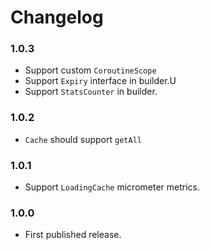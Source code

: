 # Changelog

### 1.0.3

* Support custom `CoroutineScope`
* Support `Expiry` interface in builder.U
* Support `StatsCounter` in builder.

### 1.0.2

* `Cache` should support `getAll`

### 1.0.1

* Support `LoadingCache` micrometer metrics.

### 1.0.0

* First published release.
